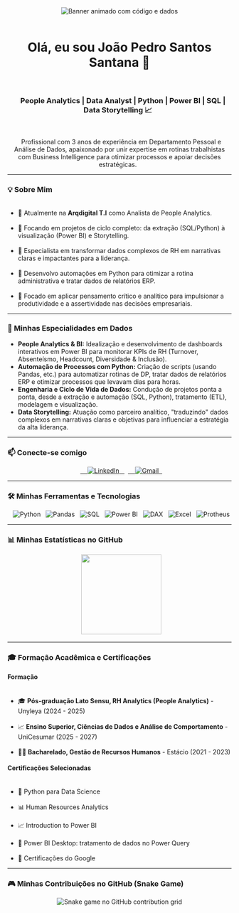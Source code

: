 <div align="center">
  <img src="https://raw.githubusercontent.com/coderjojo/coderjojo/master/assets/images/header.gif" alt="Banner animado com código e dados"/>
</div>

<div align="center">
  
  <h1>Olá, eu sou João Pedro Santos Santana 👋</h1>
  
  <h3>
    People Analytics | Data Analyst | Python | Power BI | SQL | Data Storytelling 📈
  </h3>
  
  <p align="center">
     Profissional com 3 anos de experiência em Departamento Pessoal e Análise de Dados, apaixonado por unir expertise em rotinas trabalhistas com Business Intelligence para otimizar processos e apoiar decisões estratégicas.
  </p>

</div>

---

### 💡 Sobre Mim

<ul>
  <li>🔭 Atualmente na <strong>Arqdigital T.I</strong> como Analista de People Analytics.</li>
  <li>🌱 Focando em projetos de ciclo completo: da extração (SQL/Python) à visualização (Power BI) e Storytelling.</li>
  <li>🚀 Especialista em transformar dados complexos de RH em narrativas claras e impactantes para a liderança.</li>
  <li>🐍 Desenvolvo automações em Python para otimizar a rotina administrativa e tratar dados de relatórios ERP.</li>
  <li>🎯 Focado em aplicar pensamento crítico e analítico para impulsionar a produtividade e a assertividade nas decisões empresariais.</li>
</ul>

---

### 🚀 Minhas Especialidades em Dados

<ul>
  <li>
    <strong>People Analytics & BI:</strong> Idealização e desenvolvimento de dashboards interativos em Power BI para monitorar KPIs de RH (Turnover, Absenteísmo, Headcount, Diversidade & Inclusão).
  </li>
  <li>
    <strong>Automação de Processos com Python:</strong> Criação de scripts (usando Pandas, etc.) para automatizar rotinas de DP, tratar dados de relatórios ERP e otimizar processos que levavam dias para horas.
  </li>
   <li>
    <strong>Engenharia e Ciclo de Vida de Dados:</strong> Condução de projetos ponta a ponta, desde a extração e automação (SQL, Python), tratamento (ETL), modelagem e visualização.
  </li>
  <li>
    <strong>Data Storytelling:</strong> Atuação como parceiro analítico, "traduzindo" dados complexos em narrativas claras e objetivas para influenciar a estratégia da alta liderança.
  </li>
</ul>

---

### 📫 Conecte-se comigo

<div align="center">
  <a href="https://www.linkedin.com/in/joão-pedro-santos-santana-4a244317a" target="_blank">
    <img src="https://img.shields.io/badge/LinkedIn-0A66C2?style=for-the-badge&logo=linkedin&logoColor=white" alt="LinkedIn" />
  </a>
  <a href="mailto:joao.c.o.c11@gmail.com" target="_blank">
    <img src="https://img.shields.io/badge/Gmail-D14836?style=for-the-badge&logo=gmail&logoColor=white" alt="Gmail" />
  </a>
</div>

---

### 🛠️ Minhas Ferramentas e Tecnologias

<div align="center">
  <img src="https://img.shields.io/badge/Python-3776AB?style=for-the-badge&logo=python&logoColor=white" alt="Python" />
  <img src="https://img.shields.io/badge/Pandas-150458?style=for-the-badge&logo=pandas&logoColor=white" alt="Pandas" />
  <img src="https://img.shields.io/badge/SQL-4479A1?style=for-the-badge&logo=sql&logoColor=white" alt="SQL" />
  <img src="https://img.shields.io/badge/Power_BI-F2C811?style=for-the-badge&logo=powerbi&logoColor=black" alt="Power BI" />
  <img src="https://img.shields.io/badge/DAX-F2C811?style=for-the-badge&logo=powerbi&logoColor=black" alt="DAX" />
  <img src="https://img.shields.io/badge/Microsoft_Excel-217346?style=for-the-badge&logo=microsoftexcel&logoColor=white" alt="Excel" />
  <img src="https://img.shields.io/badge/TOTVS_Protheus-003D7B?style=for-the-badge&logo=totvs&logoColor=white" alt="Protheus" />
</div>

---

### 📊 Minhas Estatísticas no GitHub

<div align="center">
  <img height="180em" src="https://github-readme-stats.vercel.app/api/top-langs/?username=Ignowsky&layout=compact&langs_count=6&theme=tokyonight"/>
</div>

---

### 🎓 Formação Acadêmica e Certificações

<h4>Formação</h4>
<ul>
  <li>🎓 <strong>Pós-graduação Lato Sensu, RH Analytics (People Analytics)</strong> - Unyleya (2024 - 2025)</li>
  <li>📈 <strong>Ensino Superior, Ciências de Dados e Análise de Comportamento</strong> - UniCesumar (2025 - 2027)</li>
  <li>👨‍💼 <strong>Bacharelado, Gestão de Recursos Humanos</strong> - Estácio (2021 - 2023)</li>
</ul>

<h4>Certificações Selecionadas</h4>
<ul>
  <li>🐍 Python para Data Science</li>
  <li>📊 Human Resources Analytics</li>
  <li>📈 Introduction to Power BI</li>
  <li>🔎 Power BI Desktop: tratamento de dados no Power Query</li>
  <li>🏅 Certificações do Google</li>
</ul>

---

### 🎮 Minhas Contribuições no GitHub (Snake Game)

<div align="center">
  
<img src="https://raw.githubusercontent.com/Ignowsky/github-snake/main/dist/github-contribution-grid-snake.svg" alt="Snake game no GitHub contribution grid"/>
  
</div>
